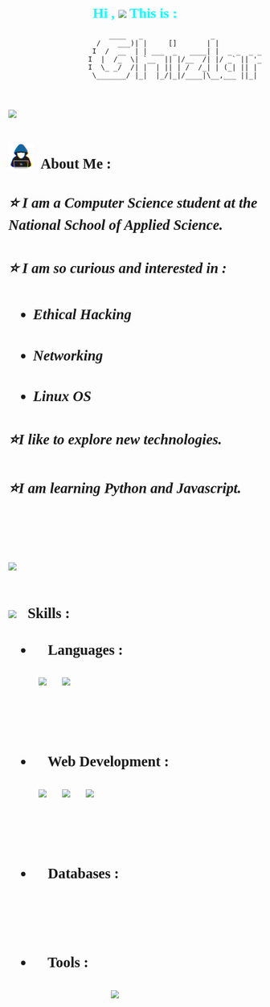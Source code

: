 <h1 align="center" style="font-family:sans serif;color:cyan;text-align:center;">Hi , <img src="https://media.giphy.com/media/hvRJCLFzcasrR4ia7z/giphy.gif" width="35"> This is : </h1>

<pre style="margin-left:150px;">
      ____   _                _
   /    ___)| |     []       | |             
  I  /  __  | | ___  _   ____| |  _ _  _ ___    _
 I  |  /_  \| `__  || |/__  /| |/ _` || '__  |/  _`
 I  \_ _/  /| |  | || | /  /_| | (_| || |  | |  \/ _   
  \_______/ |_|  |_/|_|/____|\__,___ ||_|  |_|\ ___/     
                                                            
</pre>

<br>

<img src="https://user-images.githubusercontent.com/73097560/115834477-dbab4500-a447-11eb-908a-139a6edaec5c.gif"><br><br>

<br>

<img src = "https://github.com/0xAbdulKhalid/0xAbdulKhalid/raw/main/assets/mdImages/about_me.gif" width = 50px style="margin-right:10px;">
<span style="font-size:1.8rem ;font-family:sans serif; font-weight:bold">About Me :<span>

<br>
 
##### ⭐ I am a **Computer Science** student at the National School of Applied Science.
##### ⭐ I am so curious and interested in :
- ##### Ethical Hacking
- ##### Networking
- ##### Linux OS
##### ⭐I like to explore new technologies.
##### ⭐I am learning Python and Javascript.

<br>

<img src="https://user-images.githubusercontent.com/73097560/115834477-dbab4500-a447-11eb-908a-139a6edaec5c.gif"><br><br>

<img src="https://media2.giphy.com/media/QssGEmpkyEOhBCb7e1/giphy.gif?cid=ecf05e47a0n3gi1bfqntqmob8g9aid1oyj2wr3ds3mg700bl&rid=giphy.gif" width ="25" style="margin-right:15px;"> 
<span style="font-size:1.8rem ;font-family:sans serif; font-weight:bold">Skills :<span>

<br>

-   #### 💙 Languages :

<div style="display:flex;">

 <img width ='32px' src ='https://raw.githubusercontent.com/rahulbanerjee26/githubAboutMeGenerator/main/icons/c.svg'  style="margin:0 15px 0 60px;" >

<img width ='32px'  style="margin-right:15px;" src ='https://raw.githubusercontent.com/rahulbanerjee26/githubAboutMeGenerator/main/icons/python.svg'>

 </div>
 
<br><br>

-   #### 💜 Web Development :

<div style="display:flex;">

<img width ='32px' src ='https://raw.githubusercontent.com/rahulbanerjee26/githubAboutMeGenerator/main/icons/html.svg' style="margin:0 15px 0 60px;" >

 <img width ='32px' src ='https://raw.githubusercontent.com/rahulbanerjee26/githubAboutMeGenerator/main/icons/css.svg'  style="margin-right:15px;">

 <img width ='32px' src ='https://raw.githubusercontent.com/rahulbanerjee26/githubAboutMeGenerator/main/icons/javascript.svg'  style="margin-right:15px;">

 </div>

<br><br>

-   #### 💛 Databases :

<br><br>

-   #### 💚 Tools :

<img src="https://media1.giphy.com/media/l2FSi4zPU5dnLyd7Q4/giphy.gif" width='300px' align="right">
